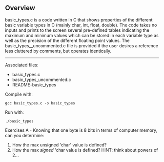 ## Overview

basic_types.c is a code written in C that shows properties of the different basic
	variable types in C (mainly char, int, float, double). The code takes no
	inputs and prints to the screen several pre-defined tables indicating the
	maximum and minimum values which can be stored in each variable type as well
	as the precision of the different floating point values. The
	basic_types__uncommented.c file is provided if the user desires a reference
	less cluttered by comments, but operates identically.

--------------------------
Associated files:
* basic_types.c
* basic_types_uncommented.c
* README-basic_types

Compile with:
```
gcc basic_types.c -o basic_types
```

Run with:
```
./basic_types
```

Exercises A - Knowing that one byte is 8 bits in terms of computer memory, can you determine:
1. How the max unsigned 'char' value is defined?
2. How the max *signed* 'char value is defined?
HINT: think about powers of 2...
